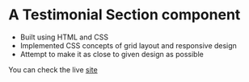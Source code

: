 # A Testimonial Section component

- Built using HTML and CSS
- Implemented CSS concepts of grid layout and responsive design
- Attempt to make it as close to given design as possible

You can check the live [site](https://yashdt12.github.io/Social-Proofs-Section/)
